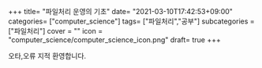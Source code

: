 +++
title= "파일처리 운영의 기초"
date= "2021-03-10T17:42:53+09:00"
categories= ["computer_science"]
tags= ["파일처리","공부"]
subcategories = ["파일처리"]
cover = ""
icon = "computer_science/computer_science_icon.png"
draft= true
+++

오타,오류 지적 환영합니다.

